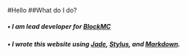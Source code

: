 #Hello
##What do I do?
  ##### &bull; I am lead developer for [BlockMC][blockmc]
  ##### &bull; I wrote this website using [Jade][jade], [Stylus][stylus], and [Markdown][markdown].

[blockmc]: http://blockmc.us
[jade]: http://jade-lang.com
[stylus]: https://learnboost.github.io/stylus
[markdown]: http://daringfireball.net/projects/markdown

